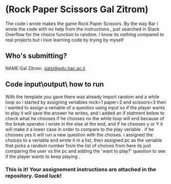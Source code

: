 

# (Rock Paper Scissors Gal Zitrom)
The code i wrote makes the game Rock Paper Scissors.
By the way Bar i wrote the code with no help from the instructions , just searched in Stack Overflow for the choice function to random.
I know its nothing compared to real projects but i love learning code by trying by myself 

  

## Who's submitting?
NAME:Gal Zitrom. galzi@edu.hac.ac.il.


## Code input\output\ how to run
With the template you gave there was already import random and a while loop so i started by assigning veriables rock=1 paper=2 and scissors=3 then i wanted to assign a veriable of a question using  input  so if the player wants to play it will save the answer he writes,  and i added an if statment below to check what he chooses if he chosses no the while loop will end because of the break operator i wrote in the else at the end, and if he chooses y or Y  it will make it a lower case in order to compare to the play veriable . if he chooses  yes it will run a new question with the choises.
 i assigned the choices to a veriable and wrote it in a list,
then assigned pc as the veriable that picks a random number from the list of choices
from here its just comparing the user vs the pc and adding the 'want to play?' question to see if the player wants to keep playing .
### This is it! Your assignement instructions are attached in the repository. Good luck!
